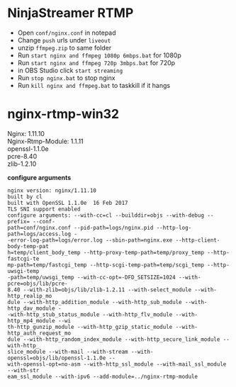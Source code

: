 # NinjaStreamer RTMP

* Open `conf/nginx.conf` in notepad
* Change `push` urls under `liveout` 
* unzip `ffmpeg.zip` to same folder
* Run `start nginx and ffmpeg 1080p 6mbps.bat` for 1080p
* Run `start nginx and ffmpeg 720p 3mbps.bat` for 720p
* in OBS Studio click `start streaming`
* Run `stop nginx.bat` to stop nginx
* Run `kill nginx and ffmpeg.bat` to taskkill if it hangs


**nginx-rtmp-win32**
================

Nginx: 1.11.10  
Nginx-Rtmp-Module: 1.1.11  
openssl-1.1.0e  
pcre-8.40  
zlib-1.2.10

**configure arguments**
```
nginx version: nginx/1.11.10
built by cl
built with OpenSSL 1.1.0e  16 Feb 2017
TLS SNI support enabled
configure arguments: --with-cc=cl --builddir=objs --with-debug --prefix= --conf-
path=conf/nginx.conf --pid-path=logs/nginx.pid --http-log-path=logs/access.log -
-error-log-path=logs/error.log --sbin-path=nginx.exe --http-client-body-temp-pat
h=temp/client_body_temp --http-proxy-temp-path=temp/proxy_temp --http-fastcgi-te
mp-path=temp/fastcgi_temp --http-scgi-temp-path=temp/scgi_temp --http-uwsgi-temp
-path=temp/uwsgi_temp --with-cc-opt=-DFD_SETSIZE=1024 --with-pcre=objs/lib/pcre-
8.40 --with-zlib=objs/lib/zlib-1.2.11 --with-select_module --with-http_realip_mo
dule --with-http_addition_module --with-http_sub_module --with-http_dav_module -
-with-http_stub_status_module --with-http_flv_module --with-http_mp4_module --wi
th-http_gunzip_module --with-http_gzip_static_module --with-http_auth_request_mo
dule --with-http_random_index_module --with-http_secure_link_module --with-http_
slice_module --with-mail --with-stream --with-openssl=objs/lib/openssl-1.1.0e --
with-openssl-opt=no-asm --with-http_ssl_module --with-mail_ssl_module --with-str
eam_ssl_module --with-ipv6 --add-module=../nginx-rtmp-module
```
